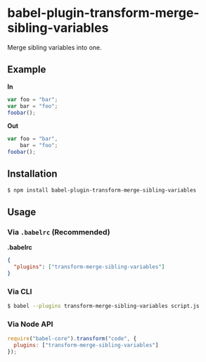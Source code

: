 # babel-plugin-transform-merge-sibling-variables

Merge sibling variables into one.

## Example

**In**

```javascript
var foo = "bar";
var bar = "foo";
foobar();
```

**Out**

```javascript
var foo = "bar",
    bar = "foo";
foobar();
```

## Installation

```sh
$ npm install babel-plugin-transform-merge-sibling-variables
```

## Usage

### Via `.babelrc` (Recommended)

**.babelrc**

```json
{
  "plugins": ["transform-merge-sibling-variables"]
}
```

### Via CLI

```sh
$ babel --plugins transform-merge-sibling-variables script.js
```

### Via Node API

```javascript
require("babel-core").transform("code", {
  plugins: ["transform-merge-sibling-variables"]
});
```
